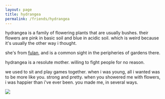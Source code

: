 ```yaml
---
layout: page
title: hydrangea
permalink: /friends/hydrangea
---
```


hydrangea is a family of flowering plants that are usually bushes. their flowers are pink in basic soil and blue in acidic soil. which is weird because it's usually the other way i thought.

she's from [fulan](/places/fulan), and is a common sight in the peripheries of gardens there.

hydrangea is a resolute mother. willing to fight people for no reason. 

we used to sit and play games together. when i was young, all i wanted was to be more like you. strong and pretty. when you showered me with flowers, i was happier than i've ever been. you made me, in several ways.


<img src="../assets/plants/hydrangea.png">

